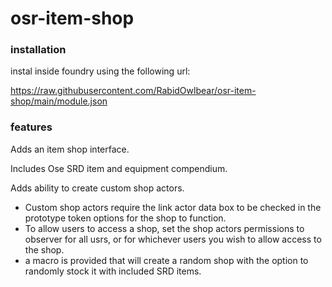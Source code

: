 # osr-item-shop

### installation

instal inside foundry using the following url:

https://raw.githubusercontent.com/RabidOwlbear/osr-item-shop/main/module.json

### features

Adds an item shop interface.

Includes Ose SRD item and equipment compendium.

Adds ability to create custom shop actors.
- Custom shop actors require the link actor data box to be checked in the prototype token options for the shop to function.
- To allow users to access a shop, set the shop actors permissions to observer for all usrs, or for whichever users you wish to allow access to the shop.
- a macro is provided that will create a random shop with the option to randomly stock it with included SRD items.
